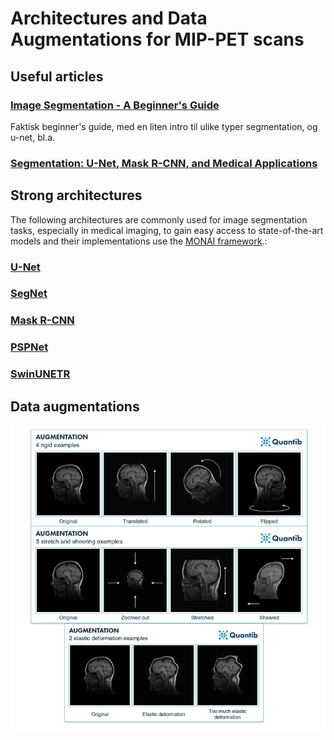 # Architectures and Data Augmentations for MIP-PET scans

## Useful articles

### [Image Segmentation - A Beginner's Guide](https://medium.com/@raj.pulapakura/image-segmentation-a-beginners-guide-0ede91052db7)

Faktisk beginner's guide, med en liten intro til ulike typer segmentation, og u-net, bl.a.

### [Segmentation: U-Net, Mask R-CNN, and Medical Applications](https://glassboxmedicine.com/2020/01/21/segmentation-u-net-mask-r-cnn-and-medical-applications/)

## Strong architectures

The following architectures are commonly used for image segmentation tasks, especially in medical imaging, to gain easy access to state-of-the-art models and their implementations use the [MONAI framework](https://docs.monai.io/en/stable/networks.html#nets).:

### [U-Net](http://arxiv.org/pdf/1505.04597)

### [SegNet](https://arxiv.org/pdf/1511.00561)

### [Mask R-CNN](https://arxiv.org/pdf/1703.06870)

### [PSPNet](https://arxiv.org/pdf/1612.01105)

### [SwinUNETR](https://docs.monai.io/en/stable/networks.html#swinunetr)

## Data augmentations

![alt text](dataAugmentations.png)
